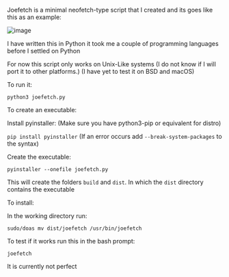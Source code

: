 Joefetch is a minimal neofetch-type script that I created and its goes like this as an example:

![image](https://github.com/user-attachments/assets/b87f266f-a675-4c6d-b494-fe70ed5ee231)


I have written this in Python it took me a couple of programming languages before I settled on Python

For now this script only works on Unix-Like systems (I do not know if I will port it to other platforms.) (I have yet to test it on BSD and macOS)

To run it:

`python3 joefetch.py`




To create an executable:

Install pyinstaller:
(Make sure you have python3-pip or equivalent for distro)

`pip install pyinstaller` (If an error occurs add `--break-system-packages` to the syntax)

Create the executable:

`pyinstaller --onefile joefetch.py`

This will create the folders `build` and `dist`. In which the `dist` directory contains the executable




To install:

In the working directory run:

`sudo/doas mv dist/joefetch /usr/bin/joefetch`

To test if it works run this in the bash prompt:

`joefetch`


It is currently not perfect









